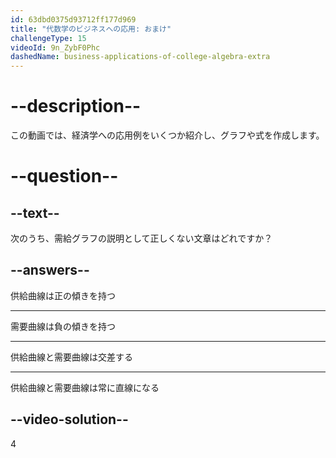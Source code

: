 ```yaml
---
id: 63dbd0375d93712ff177d969
title: "代数学のビジネスへの応用: おまけ"
challengeType: 15
videoId: 9n_ZybF0Phc
dashedName: business-applications-of-college-algebra-extra
---
```


# --description--

この動画では、経済学への応用例をいくつか紹介し、グラフや式を作成します。

# --question--

## --text--

次のうち、需給グラフの説明として正しくない文章はどれですか？

## --answers--

供給曲線は正の傾きを持つ

---

需要曲線は負の傾きを持つ

---

供給曲線と需要曲線は交差する

---

供給曲線と需要曲線は常に直線になる

## --video-solution--

4

